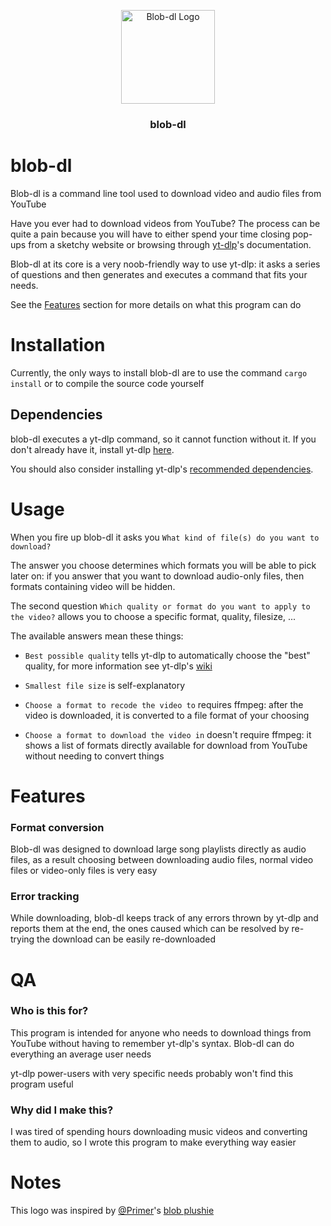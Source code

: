 <p align="center">
    <img alt="Blob-dl Logo" src="../assets/blob-dl-logo-v1.png" height="150">
    <h3 align="center">blob-dl</h3>
  </a>
</p>

# blob-dl
Blob-dl is a command line tool used to download video and audio files from YouTube

Have you ever had to download videos from YouTube? 
The process can be quite a pain because you will have to either spend your time closing pop-ups from a sketchy website or browsing through [yt-dlp](https://github.com/yt-dlp/yt-dlp)'s documentation.


Blob-dl at its core is a very noob-friendly way to use yt-dlp: it asks a series of questions and then generates and executes a command that fits your needs.

See the [Features](#Features "Goto Features") section for more details on what this program can do
# Installation
Currently, the only ways to install blob-dl are to use the command `cargo install` or to compile the source code yourself 
## Dependencies
blob-dl executes a yt-dlp command, so it cannot function without it.
If you don't already have it, install yt-dlp [here](https://github.com/yt-dlp/yt-dlp#installation).

You should also consider installing yt-dlp's [recommended dependencies](https://github.com/yt-dlp/yt-dlp#dependencies).

# Usage
When you fire up blob-dl it asks you `What kind of file(s) do you want to download?` 

The answer you choose determines which formats you will be able to pick later on: if you answer that you want to download audio-only files, then formats containing video will be hidden.

The second question `Which quality or format do you want to apply to the video?` allows you to choose a specific format, quality, filesize, ...  

The available answers mean these things:

- `Best possible quality` tells yt-dlp to automatically choose the "best" quality, for more information see yt-dlp's [wiki](https://github.com/yt-dlp/yt-dlp#format-selection)

- `Smallest file size` is self-explanatory

- `Choose a format to recode the video to` requires ffmpeg: after the video is downloaded, it is converted to a file format of your choosing

- `Choose a format to download the video in` doesn't require ffmpeg: it shows a list of formats directly available for download from YouTube without needing to convert things


# Features #

### Format conversion
Blob-dl was designed to download large song playlists directly as audio files, as a result choosing between downloading audio files, normal video files or video-only files is very easy

### Error tracking

While downloading, blob-dl keeps track of any errors thrown by yt-dlp and reports them at the end, the ones caused which can be resolved by re-trying the download can be easily re-downloaded


# QA
### Who is this for?
This program is intended for anyone who needs to download things from YouTube without having to remember yt-dlp's syntax. Blob-dl can do everything an average user needs

yt-dlp power-users with very specific needs probably won't find this program useful

### Why did I make this?
I was tired of spending hours downloading music videos and converting them to audio, so I wrote this program to make everything way easier



# Notes
This logo was inspired by [@Primer](https://www.youtube.com/c/PrimerLearning)'s [blob plushie](https://store.dftba.com/collections/primer/products/primer-blob-plushie)
